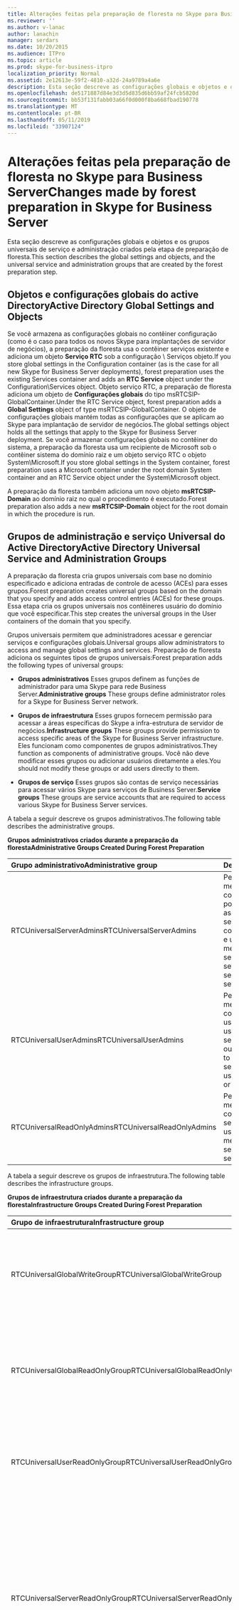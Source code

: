 ```yaml
---
title: Alterações feitas pela preparação de floresta no Skype para Business Server
ms.reviewer: ''
ms.author: v-lanac
author: lanachin
manager: serdars
ms.date: 10/20/2015
ms.audience: ITPro
ms.topic: article
ms.prod: skype-for-business-itpro
localization_priority: Normal
ms.assetid: 2e12613e-59f2-4810-a32d-24a9789a4a6e
description: Esta seção descreve as configurações globais e objetos e os grupos universais de serviço e administração criados pela etapa de preparação de floresta.
ms.openlocfilehash: de5171887d84e3d3d5d835d6bb59af24fcb5820d
ms.sourcegitcommit: bb53f131fabb03a66f0d000f8ba668fbad190778
ms.translationtype: MT
ms.contentlocale: pt-BR
ms.lasthandoff: 05/11/2019
ms.locfileid: "33907124"
---
```

# <a name="changes-made-by-forest-preparation-in-skype-for-business-server"></a><span data-ttu-id="61581-103">Alterações feitas pela preparação de floresta no Skype para Business Server</span><span class="sxs-lookup"><span data-stu-id="61581-103">Changes made by forest preparation in Skype for Business Server</span></span>

<span data-ttu-id="61581-104">Esta seção descreve as configurações globais e objetos e os grupos universais de serviço e administração criados pela etapa de preparação de floresta.</span><span class="sxs-lookup"><span data-stu-id="61581-104">This section describes the global settings and objects, and the universal service and administration groups that are created by the forest preparation step.</span></span>

## <a name="active-directory-global-settings-and-objects"></a><span data-ttu-id="61581-105">Objetos e configurações globais do active Directory</span><span class="sxs-lookup"><span data-stu-id="61581-105">Active Directory Global Settings and Objects</span></span>

<span data-ttu-id="61581-106">Se você armazena as configurações globais no contêiner configuração (como é o caso para todos os novos Skype para implantações de servidor de negócios), a preparação da floresta usa o contêiner serviços existente e adiciona um objeto **Serviço RTC** sob a configuração \ Serviços objeto.</span><span class="sxs-lookup"><span data-stu-id="61581-106">If you store global settings in the Configuration container (as is the case for all new Skype for Business Server deployments), forest preparation uses the existing Services container and adds an **RTC Service** object under the Configuration\Services object.</span></span> <span data-ttu-id="61581-107">Objeto serviço RTC, a preparação de floresta adiciona um objeto de **Configurações globais** do tipo msRTCSIP-GlobalContainer.</span><span class="sxs-lookup"><span data-stu-id="61581-107">Under the RTC Service object, forest preparation adds a **Global Settings** object of type msRTCSIP-GlobalContainer.</span></span> <span data-ttu-id="61581-108">O objeto de configurações globais mantém todas as configurações que se aplicam ao Skype para implantação de servidor de negócios.</span><span class="sxs-lookup"><span data-stu-id="61581-108">The global settings object holds all the settings that apply to the Skype for Business Server deployment.</span></span> <span data-ttu-id="61581-109">Se você armazenar configurações globais no contêiner do sistema, a preparação da floresta usa um recipiente de Microsoft sob o contêiner sistema do domínio raiz e um objeto serviço RTC o objeto System\Microsoft.</span><span class="sxs-lookup"><span data-stu-id="61581-109">If you store global settings in the System container, forest preparation uses a Microsoft container under the root domain System container and an RTC Service object under the System\Microsoft object.</span></span>

<span data-ttu-id="61581-110">A preparação da floresta também adiciona um novo objeto **msRTCSIP-Domain** ao domínio raiz no qual o procedimento é executado.</span><span class="sxs-lookup"><span data-stu-id="61581-110">Forest preparation also adds a new **msRTCSIP-Domain** object for the root domain in which the procedure is run.</span></span>

## <a name="active-directory-universal-service-and-administration-groups"></a><span data-ttu-id="61581-111">Grupos de administração e serviço Universal do Active Directory</span><span class="sxs-lookup"><span data-stu-id="61581-111">Active Directory Universal Service and Administration Groups</span></span>

<span data-ttu-id="61581-112">A preparação da floresta cria grupos universais com base no domínio especificado e adiciona entradas de controle de acesso (ACEs) para esses grupos.</span><span class="sxs-lookup"><span data-stu-id="61581-112">Forest preparation creates universal groups based on the domain that you specify and adds access control entries (ACEs) for these groups.</span></span> <span data-ttu-id="61581-113">Essa etapa cria os grupos universais nos contêineres usuário do domínio que você especificar.</span><span class="sxs-lookup"><span data-stu-id="61581-113">This step creates the universal groups in the User containers of the domain that you specify.</span></span>

<span data-ttu-id="61581-114">Grupos universais permitem que administradores acessar e gerenciar serviços e configurações globais.</span><span class="sxs-lookup"><span data-stu-id="61581-114">Universal groups allow administrators to access and manage global settings and services.</span></span> <span data-ttu-id="61581-115">Preparação de floresta adiciona os seguintes tipos de grupos universais:</span><span class="sxs-lookup"><span data-stu-id="61581-115">Forest preparation adds the following types of universal groups:</span></span>

- <span data-ttu-id="61581-116">**Grupos administrativos** Esses grupos definem as funções de administrador para uma Skype para rede Business Server.</span><span class="sxs-lookup"><span data-stu-id="61581-116">**Administrative groups** These groups define administrator roles for a Skype for Business Server network.</span></span>

- <span data-ttu-id="61581-117">**Grupos de infraestrutura** Esses grupos fornecem permissão para acessar a áreas específicas do Skype a infra-estrutura de servidor de negócios.</span><span class="sxs-lookup"><span data-stu-id="61581-117">**Infrastructure groups** These groups provide permission to access specific areas of the Skype for Business Server infrastructure.</span></span> <span data-ttu-id="61581-118">Eles funcionam como componentes de grupos administrativos.</span><span class="sxs-lookup"><span data-stu-id="61581-118">They function as components of administrative groups.</span></span> <span data-ttu-id="61581-119">Você não deve modificar esses grupos ou adicionar usuários diretamente a eles.</span><span class="sxs-lookup"><span data-stu-id="61581-119">You should not modify these groups or add users directly to them.</span></span>

- <span data-ttu-id="61581-120">**Grupos de serviço** Esses grupos são contas de serviço necessárias para acessar vários Skype para serviços de Business Server.</span><span class="sxs-lookup"><span data-stu-id="61581-120">**Service groups** These groups are service accounts that are required to access various Skype for Business Server services.</span></span>

<span data-ttu-id="61581-121">A tabela a seguir descreve os grupos administrativos.</span><span class="sxs-lookup"><span data-stu-id="61581-121">The following table describes the administrative groups.</span></span>

<span data-ttu-id="61581-122">**Grupos administrativos criados durante a preparação da floresta**</span><span class="sxs-lookup"><span data-stu-id="61581-122">**Administrative Groups Created During Forest Preparation**</span></span>

|<span data-ttu-id="61581-123">**Grupo administrativo**</span><span class="sxs-lookup"><span data-stu-id="61581-123">**Administrative group**</span></span>|<span data-ttu-id="61581-124">**Descrição**</span><span class="sxs-lookup"><span data-stu-id="61581-124">**Description**</span></span>|
|:-----|:-----|
|<span data-ttu-id="61581-125">RTCUniversalServerAdmins</span><span class="sxs-lookup"><span data-stu-id="61581-125">RTCUniversalServerAdmins</span></span>  <br/> |<span data-ttu-id="61581-126">Permite que os membros gerenciem configurações de pool, incluindo todas as funções de servidor e servidor, configurações globais e usuários.</span><span class="sxs-lookup"><span data-stu-id="61581-126">Allows members to manage server and pool settings, including all server roles, global settings, and users.</span></span>  <br/> |
|<span data-ttu-id="61581-127">RTCUniversalUserAdmins</span><span class="sxs-lookup"><span data-stu-id="61581-127">RTCUniversalUserAdmins</span></span>  <br/> |<span data-ttu-id="61581-128">Permite que os membros gerenciem configurações de usuário e movam usuários de um servidor ou pool para outro.</span><span class="sxs-lookup"><span data-stu-id="61581-128">Allows members to manage user settings and move users from one server or pool to another.</span></span>  <br/> |
|<span data-ttu-id="61581-129">RTCUniversalReadOnlyAdmins</span><span class="sxs-lookup"><span data-stu-id="61581-129">RTCUniversalReadOnlyAdmins</span></span>  <br/> |<span data-ttu-id="61581-130">Permite que os membros leiam configurações de servidor, pool e usuário.</span><span class="sxs-lookup"><span data-stu-id="61581-130">Allows members to read server, pool, and user settings.</span></span>  <br/> |

<span data-ttu-id="61581-131">A tabela a seguir descreve os grupos de infraestrutura.</span><span class="sxs-lookup"><span data-stu-id="61581-131">The following table describes the infrastructure groups.</span></span>

<span data-ttu-id="61581-132">**Grupos de infraestrutura criados durante a preparação da floresta**</span><span class="sxs-lookup"><span data-stu-id="61581-132">**Infrastructure Groups Created During Forest Preparation**</span></span>

|<span data-ttu-id="61581-133">**Grupo de infraestrutura**</span><span class="sxs-lookup"><span data-stu-id="61581-133">**Infrastructure group**</span></span>|<span data-ttu-id="61581-134">**Descrição**</span><span class="sxs-lookup"><span data-stu-id="61581-134">**Description**</span></span>|
|:-----|:-----|
|<span data-ttu-id="61581-135">RTCUniversalGlobalWriteGroup</span><span class="sxs-lookup"><span data-stu-id="61581-135">RTCUniversalGlobalWriteGroup</span></span>  <br/> |<span data-ttu-id="61581-136">Concede acesso de gravação aos objetos de configuração global do Skype para Business Server.</span><span class="sxs-lookup"><span data-stu-id="61581-136">Grants write access to global setting objects for Skype for Business Server.</span></span>  <br/> |
|<span data-ttu-id="61581-137">RTCUniversalGlobalReadOnlyGroup</span><span class="sxs-lookup"><span data-stu-id="61581-137">RTCUniversalGlobalReadOnlyGroup</span></span>  <br/> |<span data-ttu-id="61581-138">Concede acesso somente leitura aos objetos de configuração global do Skype para Business Server.</span><span class="sxs-lookup"><span data-stu-id="61581-138">Grants read-only access to global setting objects for Skype for Business Server.</span></span>  <br/> |
|<span data-ttu-id="61581-139">RTCUniversalUserReadOnlyGroup</span><span class="sxs-lookup"><span data-stu-id="61581-139">RTCUniversalUserReadOnlyGroup</span></span>  <br/> |<span data-ttu-id="61581-140">Concede acesso somente leitura às Skype para configurações de usuário do servidor de negócios.</span><span class="sxs-lookup"><span data-stu-id="61581-140">Grants read-only access to Skype for Business Server user settings.</span></span>  <br/> |
|<span data-ttu-id="61581-141">RTCUniversalServerReadOnlyGroup</span><span class="sxs-lookup"><span data-stu-id="61581-141">RTCUniversalServerReadOnlyGroup</span></span>  <br/> |<span data-ttu-id="61581-142">Concede acesso somente leitura às Skype pelas configurações do servidor de negócios.</span><span class="sxs-lookup"><span data-stu-id="61581-142">Grants read-only access to Skype for Business Server settings.</span></span> <span data-ttu-id="61581-143">Este grupo não tem acesso às configurações de nível de pool, apenas às configurações específicas para um servidor individual.</span><span class="sxs-lookup"><span data-stu-id="61581-143">This group does not have access to pool level settings, only to settings specific to an individual server.</span></span>  <br/> |
|<span data-ttu-id="61581-144">RTCUniversalSBATechnicians</span><span class="sxs-lookup"><span data-stu-id="61581-144">RTCUniversalSBATechnicians</span></span>  <br/> |<span data-ttu-id="61581-145">Concede acesso somente leitura ao Skype para configuração do servidor de negócios e são colocados no grupo Local de administradores de aparelhos de filial persistente durante a instalação.</span><span class="sxs-lookup"><span data-stu-id="61581-145">Grants read-only access to Skype for Business Server configuration and are placed in the Local Administrators group of the survivable branch appliances during installation.</span></span>  <br/> |

<span data-ttu-id="61581-146">A tabela a seguir descreve os grupos de serviço.</span><span class="sxs-lookup"><span data-stu-id="61581-146">The following table describes the service groups.</span></span>

<span data-ttu-id="61581-147">**Grupos de serviço criados durante a preparação da floresta**</span><span class="sxs-lookup"><span data-stu-id="61581-147">**Service Groups Created During Forest Preparation**</span></span>

|<span data-ttu-id="61581-148">**Grupo de serviço**</span><span class="sxs-lookup"><span data-stu-id="61581-148">**Service group**</span></span>|<span data-ttu-id="61581-149">**Descrição**</span><span class="sxs-lookup"><span data-stu-id="61581-149">**Description**</span></span>|
|:-----|:-----|
|<span data-ttu-id="61581-150">RTCHSUniversalServices</span><span class="sxs-lookup"><span data-stu-id="61581-150">RTCHSUniversalServices</span></span>  <br/> |<span data-ttu-id="61581-151">Inclui contas de serviço usadas para executar o servidor Front-End e servidores Standard Edition.</span><span class="sxs-lookup"><span data-stu-id="61581-151">Includes service accounts used to run Front End Server and Standard Edition servers.</span></span> <span data-ttu-id="61581-152">Este grupo permite que os servidores de acesso de leitura/gravação para Skype para configurações globais do servidor de negócios e objetos de usuário do Active Directory.</span><span class="sxs-lookup"><span data-stu-id="61581-152">This group allows servers read/write access to Skype for Business Server global settings and Active Directory user objects.</span></span>  <br/> |
|<span data-ttu-id="61581-153">RTCComponentUniversalServices</span><span class="sxs-lookup"><span data-stu-id="61581-153">RTCComponentUniversalServices</span></span>  <br/> |<span data-ttu-id="61581-154">Inclui contas de serviço usadas para executar A / V Conferencing Servers, serviços Web, servidor de mediação, o servidor de arquivamento e Monitoring Server.</span><span class="sxs-lookup"><span data-stu-id="61581-154">Includes service accounts used to run A/V Conferencing Servers, Web Services, Mediation Server, Archiving Server, and Monitoring Server.</span></span>  <br/> |
|<span data-ttu-id="61581-155">RTCProxyUniversalServices</span><span class="sxs-lookup"><span data-stu-id="61581-155">RTCProxyUniversalServices</span></span>  <br/> |<span data-ttu-id="61581-156">Inclui contas de serviço usadas para executar o Skype para servidores de borda do servidor de negócios.</span><span class="sxs-lookup"><span data-stu-id="61581-156">Includes service accounts used to run Skype for Business Server Edge Servers.</span></span>  <br/> |
|<span data-ttu-id="61581-157">RTCUniversalConfigReplicator</span><span class="sxs-lookup"><span data-stu-id="61581-157">RTCUniversalConfigReplicator</span></span>  <br/> |<span data-ttu-id="61581-158">Inclui servidores que podem participar Skype para replicação do repositório de gerenciamento Central do Business Server.</span><span class="sxs-lookup"><span data-stu-id="61581-158">Includes servers that can participate in Skype for Business Server Central Management store replication.</span></span>  <br/> |
|<span data-ttu-id="61581-159">RTCSBAUniversalServices</span><span class="sxs-lookup"><span data-stu-id="61581-159">RTCSBAUniversalServices</span></span>  <br/> |<span data-ttu-id="61581-160">Concede acesso somente leitura às Skype pelas configurações do servidor de negócios, mas permite a configuração para a instalação de um servidor de filial persistente e a implantação de aparelho de filial persistente.</span><span class="sxs-lookup"><span data-stu-id="61581-160">Grants read-only access to Skype for Business Server settings, but allows for configuration for the installation of a survivable branch server and survivable branch appliance deployment.</span></span>  <br/> |

<span data-ttu-id="61581-161">A preparação da floresta, em seguida, adiciona os grupos de serviço e administração aos grupos de infraestrutura apropriados, da seguinte maneira:</span><span class="sxs-lookup"><span data-stu-id="61581-161">Forest preparation then adds service and administration groups to the appropriate infrastructure groups, as follows:</span></span>

- <span data-ttu-id="61581-162">RTCUniversalServerAdmins é adicionado a RTCUniversalGlobalReadOnlyGroup, RTCUniversalGlobalWriteGroup, RTCUniversalServerReadOnlyGroup e RTCUniversalUserReadOnlyGroup.</span><span class="sxs-lookup"><span data-stu-id="61581-162">RTCUniversalServerAdmins is added to RTCUniversalGlobalReadOnlyGroup, RTCUniversalGlobalWriteGroup, RTCUniversalServerReadOnlyGroup, and RTCUniversalUserReadOnlyGroup.</span></span>

- <span data-ttu-id="61581-163">RTCUniversalUserAdmins é adicionado como um membro de RTCUniversalGlobalReadOnlyGroup, RTCUniversalServerReadOnlyGroup e RTCUniversalUserReadOnlyGroup.</span><span class="sxs-lookup"><span data-stu-id="61581-163">RTCUniversalUserAdmins is added as a member of RTCUniversalGlobalReadOnlyGroup, RTCUniversalServerReadOnlyGroup, and RTCUniversalUserReadOnlyGroup.</span></span>

- <span data-ttu-id="61581-164">RTCHSUniversalServices, RTCComponentUniversalServices e RTCUniversalReadOnlyAdmins são adicionados como membros de RTCUniversalGlobalReadOnlyGroup, RTCUniversalServerReadOnlyGroup e RTCUniversalUserReadOnlyGroup.</span><span class="sxs-lookup"><span data-stu-id="61581-164">RTCHSUniversalServices, RTCComponentUniversalServices and RTCUniversalReadOnlyAdmins are added as members of RTCUniversalGlobalReadOnlyGroup, RTCUniversalServerReadOnlyGroup, and RTCUniversalUserReadOnlyGroup.</span></span>

<span data-ttu-id="61581-165">A preparação da floresta também cria os seguintes grupos de acesso baseado em função (RBAC) do controle:</span><span class="sxs-lookup"><span data-stu-id="61581-165">Forest preparation also creates the following role-based access control (RBAC) groups:</span></span>

- <span data-ttu-id="61581-166">CSAdministrator</span><span class="sxs-lookup"><span data-stu-id="61581-166">CSAdministrator</span></span>

- <span data-ttu-id="61581-167">Função CSArchivingAdministrator</span><span class="sxs-lookup"><span data-stu-id="61581-167">CSArchivingAdministrator</span></span>

- <span data-ttu-id="61581-168">CSHelpDesk</span><span class="sxs-lookup"><span data-stu-id="61581-168">CSHelpDesk</span></span>

- <span data-ttu-id="61581-169">CSLocationAdministrator</span><span class="sxs-lookup"><span data-stu-id="61581-169">CSLocationAdministrator</span></span>

- <span data-ttu-id="61581-170">CSResponseGroupAdministrator</span><span class="sxs-lookup"><span data-stu-id="61581-170">CSResponseGroupAdministrator</span></span>

- <span data-ttu-id="61581-171">CSServerAdministrator</span><span class="sxs-lookup"><span data-stu-id="61581-171">CSServerAdministrator</span></span>

- <span data-ttu-id="61581-172">CSUserAdministrator</span><span class="sxs-lookup"><span data-stu-id="61581-172">CSUserAdministrator</span></span>

- <span data-ttu-id="61581-173">CSViewOnlyAdministrator</span><span class="sxs-lookup"><span data-stu-id="61581-173">CSViewOnlyAdministrator</span></span>

- <span data-ttu-id="61581-174">CSVoiceAdministrator</span><span class="sxs-lookup"><span data-stu-id="61581-174">CSVoiceAdministrator</span></span>

- <span data-ttu-id="61581-175">CsPersistentChatAdministator</span><span class="sxs-lookup"><span data-stu-id="61581-175">CsPersistentChatAdministator</span></span>

- <span data-ttu-id="61581-176">CsResponseGroupManager</span><span class="sxs-lookup"><span data-stu-id="61581-176">CsResponseGroupManager</span></span>

<span data-ttu-id="61581-177">Para obter detalhes sobre as funções RBAC e as tarefas permitidas para cada um, consulte [Role-Based Access Control](https://technet.microsoft.com/library/41204ba3-ce5b-41a8-a6c3-b444468fa328.aspx) na documentação de planejamento.</span><span class="sxs-lookup"><span data-stu-id="61581-177">For details about RBAC roles and the tasks allowed for each, see [Role-Based Access Control](https://technet.microsoft.com/library/41204ba3-ce5b-41a8-a6c3-b444468fa328.aspx) in the Planning documentation.</span></span>

<span data-ttu-id="61581-178">A preparação da floresta cria ACEs públicas e privadas.</span><span class="sxs-lookup"><span data-stu-id="61581-178">Forest preparation creates both private and public ACEs.</span></span> <span data-ttu-id="61581-179">Ela cria ACEs particulares no contêiner configurações globais usado pelo Skype para Business Server.</span><span class="sxs-lookup"><span data-stu-id="61581-179">It creates private ACEs on the global settings container used by Skype for Business Server.</span></span> <span data-ttu-id="61581-180">Este contêiner é usado somente pelo Skype para Business Server e está localizado no contêiner configuração ou o contêiner sistema no domínio raiz, dependendo de onde você pode armazenar configurações globais.</span><span class="sxs-lookup"><span data-stu-id="61581-180">This container is used only by Skype for Business Server and is located either in the Configuration container or the System container in the root domain, depending on where you store global settings.</span></span> <span data-ttu-id="61581-181">As ACEs públicas criadas pela preparação da floresta estão listadas na tabela a seguir.</span><span class="sxs-lookup"><span data-stu-id="61581-181">The public ACEs created by forest preparation are listed in the following table.</span></span>

<span data-ttu-id="61581-182">**ACEs públicas criadas pela preparação da floresta**</span><span class="sxs-lookup"><span data-stu-id="61581-182">**Public ACEs created by Forest Preparation**</span></span>


| <span data-ttu-id="61581-183">**ACE**</span><span class="sxs-lookup"><span data-stu-id="61581-183">**ACE**</span></span>                                                                 | <span data-ttu-id="61581-184">**RTCUniversalGlobalReadOnlyGroup**</span><span class="sxs-lookup"><span data-stu-id="61581-184">**RTCUniversalGlobalReadOnlyGroup**</span></span> |
|:------------------------------------------------------------------------|:------------------------------------|
| <span data-ttu-id="61581-185">Ler o contêiner do sistema (não herdado) do domínio raiz**\\**\*</span><span class="sxs-lookup"><span data-stu-id="61581-185">Read root domain System Container (not inherited) **\\**\*</span></span> <br/>        | <span data-ttu-id="61581-186">X</span><span class="sxs-lookup"><span data-stu-id="61581-186">X</span></span>  <br/>                            |
| <span data-ttu-id="61581-187">Contêiner DisplaySpecifiers de configuração de leitura (não herdado)</span><span class="sxs-lookup"><span data-stu-id="61581-187">Read Configuration's DisplaySpecifiers container (not inherited)</span></span>  <br/> | <span data-ttu-id="61581-188">X</span><span class="sxs-lookup"><span data-stu-id="61581-188">X</span></span>  <br/>                            |

> [!NOTE]
> <span data-ttu-id="61581-189"><strong>\\</strong>\* As aCEs que não são herdadas não concedem acesso aos objetos filho desses contêineres.</span><span class="sxs-lookup"><span data-stu-id="61581-189"><strong>\\</strong>\*ACEs that are not inherited do not grant access to child objects under these containers.</span></span> <span data-ttu-id="61581-190">ACEs são herdadas concedem acesso aos objetos filho desses contêineres.</span><span class="sxs-lookup"><span data-stu-id="61581-190">ACEs that are inherited grant access to child objects under these containers.</span></span>

<span data-ttu-id="61581-191">No contêiner configuração, sob o contexto de nomenclatura de configuração, a preparação da floresta executa as seguintes tarefas:</span><span class="sxs-lookup"><span data-stu-id="61581-191">On the Configuration container, under the Configuration naming context, forest preparation performs the following tasks:</span></span>

- <span data-ttu-id="61581-192">Adiciona uma entrada **{AB255F23-2DBD-4bb6-891D-38754AC280EF}** para a página **propriedade RTC** admincontextmenu e adminPropertyPages atributos da linguagem exibem especificador para usuários, contatos e InetOrgPersons (por exemplo, CN = User-Display, CN = 409, CN = DisplaySpecifiers).</span><span class="sxs-lookup"><span data-stu-id="61581-192">Adds an entry **{AB255F23-2DBD-4bb6-891D-38754AC280EF}** for the **RTC property** page under the adminContextMenu and adminPropertyPages attributes of the language display specifier for users, contacts, and InetOrgPersons (for example, CN=user-Display,CN=409,CN=DisplaySpecifiers).</span></span>

- <span data-ttu-id="61581-193">Adiciona um objeto **RTCPropertySet** do tipo **controlAccessRight** em **Extended-Rights** que se aplica às classes usuário e contato.</span><span class="sxs-lookup"><span data-stu-id="61581-193">Adds an **RTCPropertySet** object of type **controlAccessRight** under **Extended-Rights** that applies to the User and Contact classes.</span></span>

- <span data-ttu-id="61581-194">Adiciona um objeto **RTCUserSearchPropertySet** do tipo **controlAccessRight** em **Extended-Rights** que se aplica às classes usuário, contato, UO e DomainDNS.</span><span class="sxs-lookup"><span data-stu-id="61581-194">Adds an **RTCUserSearchPropertySet** object of type **controlAccessRight** under **Extended-Rights** that applies to User, Contact, OU, and DomainDNS classes.</span></span>

- <span data-ttu-id="61581-195">Adiciona **msRTCSIP-PrimaryUserAddress** sob o atributo **extraColumns** do especificador de exibição de unidade organizacional (UO) cada idioma (por exemplo, CN = organizationalUnit-Display, CN = 409, CN = DisplaySpecifiers) e copia os valores da atributo **extraColumns** da exibição padrão (por exemplo, CN = default-Display, CN = 409, CN = DisplaySpecifiers).</span><span class="sxs-lookup"><span data-stu-id="61581-195">Adds **msRTCSIP-PrimaryUserAddress** under the **extraColumns** attribute of each language organizational unit (OU) display specifier (for example, CN=organizationalUnit-Display,CN=409,CN=DisplaySpecifiers) and copies the values of the **extraColumns** attribute of the default display (for example, CN=default-Display, CN=409,CN=DisplaySpecifiers).</span></span>

- <span data-ttu-id="61581-196">Adiciona **msRTCSIP-PrimaryUserAddress**, **msRTCSIP-PrimaryHomeServer**e **msRTCSIP-UserEnabled** filtrando atributos ao atributo **attributeDisplayNames** de cada idioma exibem especificador para usuários, contatos, e objetos InetOrgPerson (por exemplo, em inglês: CN = user-Display, CN = 409, CN = DisplaySpecifiers).</span><span class="sxs-lookup"><span data-stu-id="61581-196">Adds **msRTCSIP-PrimaryUserAddress**, **msRTCSIP-PrimaryHomeServer**, and **msRTCSIP-UserEnabled** filtering attributes under the **attributeDisplayNames** attribute of each language display specifier for Users, Contacts, and InetOrgPerson objects (for example, in English: CN=user-Display,CN=409,CN=DisplaySpecifiers).</span></span>


